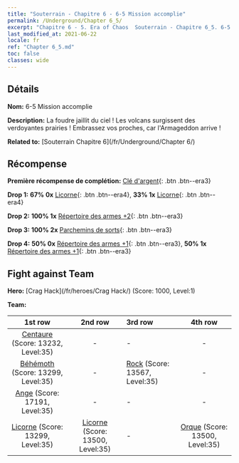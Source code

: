 ```yaml
---
title: "Souterrain - Chapitre 6 - 6-5 Mission accomplie"
permalink: /Underground/Chapter 6_5/
excerpt: "Chapitre 6 - 5. Era of Chaos  Souterrain - Chapitre 6_5. 6-5 Mission accomplie"
last_modified_at: 2021-06-22
locale: fr
ref: "Chapter 6_5.md"
toc: false
classes: wide
---
```


## Détails

 **Nom:** 6-5 Mission accomplie

 **Description:** La foudre jaillit du ciel ! Les volcans surgissent des verdoyantes prairies ! Embrassez vos proches, car l'Armageddon arrive !

 **Related to:** [Souterrain Chapitre 6](/fr/Underground/Chapter 6/)

## Récompense

 **Première récompense de complétion:** [Clé d'argent](/ItemsFR/con_693/){: .btn .btn--era3}

 **Drop 1:** **67% 0x** [Licorne](/ItemsFR/unt_204/){: .btn .btn--era4}, **33% 1x** [Licorne](/ItemsFR/unt_204/){: .btn .btn--era4}

 **Drop 2:** **100% 1x** [Répertoire des armes +2](/ItemsFR/mat_32/){: .btn .btn--era3}

 **Drop 3:** **100% 2x** [Parchemins de sorts](/ItemsFR/con_694/){: .btn .btn--era3}

 **Drop 4:** **50% 0x** [Répertoire des armes +1](/ItemsFR/mat_25/){: .btn .btn--era3}, **50% 1x** [Répertoire des armes +1](/ItemsFR/mat_25/){: .btn .btn--era3}


## Fight against Team
 **Hero:** [Crag Hack](/fr/heroes/Crag Hack/) (Score: 1000, Level:1)

 **Team:**


  | 1st row | 2nd row | 3rd row | 4th row |
  |:----:|:----:|:----|:----:|
  | [Centaure](/fr/units/Centaur/) (Score: 13232, Level:35)  | - | - | - |
  | [Béhémoth](/fr/units/Behemoth/) (Score: 13299, Level:35)  | - | [Rock](/fr/units/Roc/) (Score: 13567, Level:35)  | - |
  | [Ange](/fr/units/Angel/) (Score: 17191, Level:35)  | - | - | - |
  | [Licorne](/fr/units/Unicorn/) (Score: 13299, Level:35)  | [Licorne](/fr/units/Unicorn/) (Score: 13500, Level:35)  | - | [Orque](/fr/units/Orc/) (Score: 13500, Level:35)  |


